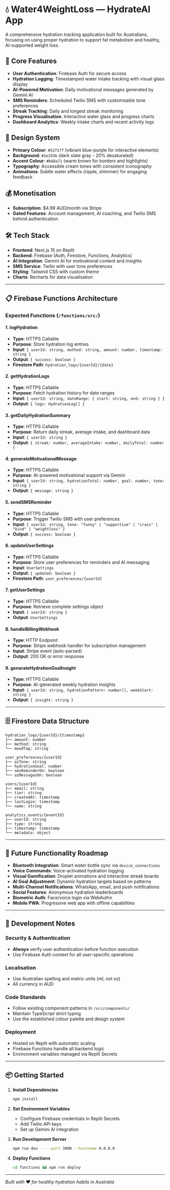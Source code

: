 # 💧 Water4WeightLoss — HydrateAI App

A comprehensive hydration tracking application built for Australians, focusing on using proper hydration to support fat metabolism and healthy, AI-supported weight loss.

## 🎯 Core Features

- **User Authentication**: Firebase Auth for secure access
- **Hydration Logging**: Timestamped water intake tracking with visual glass display
- **AI-Powered Motivation**: Daily motivational messages generated by Gemini AI
- **SMS Reminders**: Scheduled Twilio SMS with customisable tone preferences
- **Streak Tracking**: Daily and longest streak monitoring
- **Progress Visualisation**: Interactive water glass and progress charts
- **Dashboard Analytics**: Weekly intake charts and recent activity logs

## 🎨 Design System

- **Primary Colour**: `#5271ff` (vibrant blue-purple for interactive elements)
- **Background**: `#1e293b` (dark slate gray - 20% desaturated)
- **Accent Colour**: `#b68a71` (warm brown for borders and highlights)
- **Typography**: Accessible cream tones with consistent iconography
- **Animations**: Subtle water effects (ripple, shimmer) for engaging feedback

## 💰 Monetisation

- **Subscription**: $4.99 AUD/month via Stripe
- **Gated Features**: Account management, AI coaching, and Twilio SMS behind authentication

## 🛠 Tech Stack

- **Frontend**: Next.js 15 on Replit
- **Backend**: Firebase (Auth, Firestore, Functions, Analytics)
- **AI Integration**: Gemini AI for motivational content and insights
- **SMS Service**: Twilio with user tone preferences
- **Styling**: Tailwind CSS with custom theme
- **Charts**: Recharts for data visualisation

---

## 📋 Firebase Functions Architecture

### Expected Functions (`/functions/src/`)

#### 1. **logHydration**
- **Type**: HTTPS Callable
- **Purpose**: Store hydration log entries
- **Input**: `{ userId: string, method: string, amount: number, timestamp: string }`
- **Output**: `{ success: boolean }`
- **Firestore Path**: `hydration_logs/{userId}/{date}`

#### 2. **getHydrationLogs**
- **Type**: HTTPS Callable
- **Purpose**: Fetch hydration history for date ranges
- **Input**: `{ userId: string, dateRange: { start: string, end: string } }`
- **Output**: `{ logs: HydrationLog[] }`

#### 3. **getDailyHydrationSummary**
- **Type**: HTTPS Callable
- **Purpose**: Return daily streak, average intake, and dashboard data
- **Input**: `{ userId: string }`
- **Output**: `{ streak: number, averageIntake: number, dailyTotal: number }`

#### 4. **generateMotivationalMessage**
- **Type**: HTTPS Callable
- **Purpose**: AI-powered motivational support via Gemini
- **Input**: `{ userId: string, hydrationTotal: number, goal: number, tone: string }`
- **Output**: `{ message: string }`

#### 5. **sendSMSReminder**
- **Type**: HTTPS Callable
- **Purpose**: Trigger Twilio SMS with user preferences
- **Input**: `{ userId: string, tone: "funny" | "supportive" | "crass" | "kind" | "weightloss" }`
- **Output**: `{ success: boolean }`

#### 6. **updateUserSettings**
- **Type**: HTTPS Callable
- **Purpose**: Store user preferences for reminders and AI messaging
- **Input**: `UserSettings`
- **Output**: `{ updated: boolean }`
- **Firestore Path**: `user_preferences/{userId}`

#### 7. **getUserSettings**
- **Type**: HTTPS Callable
- **Purpose**: Retrieve complete settings object
- **Input**: `{ userId: string }`
- **Output**: `UserSettings`

#### 8. **handleBillingWebhook**
- **Type**: HTTP Endpoint
- **Purpose**: Stripe webhook handler for subscription management
- **Input**: Stripe event (auto-parsed)
- **Output**: 200 OK or error response

#### 9. **generateHydrationGoalInsight**
- **Type**: HTTPS Callable
- **Purpose**: AI-generated weekly hydration insights
- **Input**: `{ userId: string, hydrationPattern: number[], weekStart: string }`
- **Output**: `{ insight: string }`

---

## 🗄 Firestore Data Structure

```
hydration_logs/{userId}/{timestamp}
├── amount: number
├── method: string
└── moodTag: string

user_preferences/{userId}
├── aiTone: string
├── hydrationGoal: number
├── smsReminderOn: boolean
└── aiMessagesOn: boolean

users/{userId}
├── email: string
├── tier: string
├── createdAt: timestamp
├── lastLogin: timestamp
└── name: string

analytics_events/{eventId}
├── userId: string
├── type: string
├── timestamp: timestamp
└── metadata: object
```

---

## 🚀 Future Functionality Roadmap

- **Bluetooth Integration**: Smart water bottle sync via `device_connections`
- **Voice Commands**: Voice-activated hydration logging
- **Visual Gamification**: Droplet animations and interactive streak boards
- **AI Goal Adjustment**: Dynamic hydration targets based on patterns
- **Multi-Channel Notifications**: WhatsApp, email, and push notifications
- **Social Features**: Anonymous hydration leaderboards
- **Biometric Auth**: Face/voice login via WebAuthn
- **Mobile PWA**: Progressive web app with offline capabilities

---

## 🔧 Development Notes

### Security & Authentication
- **Always** verify user authentication before function execution
- Use Firebase Auth context for all user-specific operations

### Localisation
- Use Australian spelling and metric units (ml, not oz)
- All currency in AUD

### Code Standards
- Follow existing component patterns in `/src/components/`
- Maintain TypeScript strict typing
- Use the established colour palette and design system

### Deployment
- Hosted on Replit with automatic scaling
- Firebase Functions handle all backend logic
- Environment variables managed via Replit Secrets

---

## 📦 Getting Started

1. **Install Dependencies**
   ```bash
   npm install
   ```

2. **Set Environment Variables**
   - Configure Firebase credentials in Replit Secrets
   - Add Twilio API keys
   - Set up Gemini AI integration

3. **Run Development Server**
   ```bash
   npm run dev -- --port 3000 --hostname 0.0.0.0
   ```

4. **Deploy Functions**
   ```bash
   cd functions && npm run deploy
   ```

---

*Built with ❤️ for healthy hydration habits in Australia*
